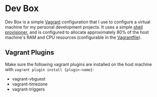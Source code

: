 # Dev Box #

Dev Box is a simple [Vagrant][vagrant] configuration that I use to
configure a virtual machine for my personal development projects. It
uses a simple [shell provisioner][shell-provisioner], and is configured
to allocate approximately 80% of the host machine's RAM and CPU
resources (configurable in the [Vagrantfile][vagrantfile]).

## Vagrant Plugins ##

Make sure the following vagrant plugins are installed on the host
machine with `vagrant plugin install {plugin-name}`:

* vagrant-vbguest
* vagrant-timezone
* vagrant-triggers

[vagrant]: http://vagrantup.com
[shell-provisioner]: provision.sh
[vagrantfile]: Vagrantfile
